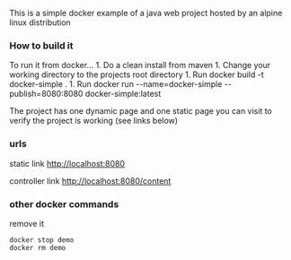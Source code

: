 This is a simple docker example of a java web project 
hosted by an alpine linux distribution

<h3>How to build it</h3>
To run it from docker...  
1. Do a clean install from maven  
1. Change your working directory to the projects root directory  
1. Run    docker build -t docker-simple .   
1. Run    docker run --name=docker-simple --publish=8080:8080 docker-simple:latest  

The project has one dynamic page and one static page you can visit to verify the project is working (see links below)
 
<h3>urls</h3>

static link <http://localhost:8080>

controller link <http://localhost:8080/content>

<h3>other docker commands</h3>

remove it  

	docker stop demo
	docker rm demo
	
